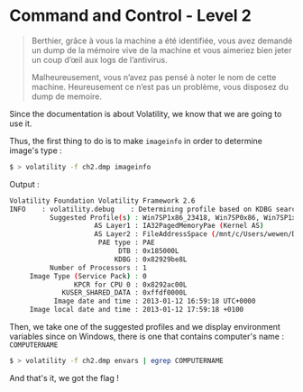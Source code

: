 # Command and Control - Level 2

> Berthier, grâce à vous la machine a été identifiée, vous avez demandé un dump de la mémoire vive de la machine et vous aimeriez bien jeter un coup d’œil aux logs de l’antivirus.
> 
> Malheureusement, vous n’avez pas pensé à noter le nom de cette machine. Heureusement ce n’est pas un problème, vous disposez du dump de memoire.

Since the documentation is about Volatility, we know that we are going to use it.

Thus, the first thing to do is to make `imageinfo` in order to determine image's type :
```bash
$ > volatility -f ch2.dmp imageinfo
```
Output :
```bash
Volatility Foundation Volatility Framework 2.6
INFO    : volatility.debug    : Determining profile based on KDBG search...
          Suggested Profile(s) : Win7SP1x86_23418, Win7SP0x86, Win7SP1x86_24000, Win7SP1x86
                     AS Layer1 : IA32PagedMemoryPae (Kernel AS)
                     AS Layer2 : FileAddressSpace (/mnt/c/Users/wewen/Documents/hacking/rootme/forensic/berthier/ch2.dmp)
                      PAE type : PAE
                           DTB : 0x185000L
                          KDBG : 0x82929be8L
          Number of Processors : 1
     Image Type (Service Pack) : 0
                KPCR for CPU 0 : 0x8292ac00L
             KUSER_SHARED_DATA : 0xffdf0000L
           Image date and time : 2013-01-12 16:59:18 UTC+0000
     Image local date and time : 2013-01-12 17:59:18 +0100
```

Then, we take one of the suggested profiles and we display environment variables since on Windows, there is one that contains computer's name : `COMPUTERNAME`
```bash
$ > volatility -f ch2.dmp envars | egrep COMPUTERNAME
```
And that's it, we got the flag !